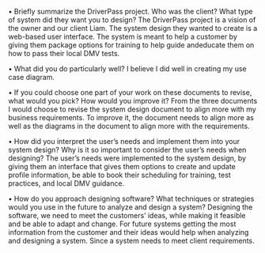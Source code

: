 •	Briefly summarize the DriverPass project. Who was the client? What type of system did they want you to design?
The DriverPass project is a vision of the owner and our client Liam. 
The system design they wanted to create is a web-based user interface. 
The system is meant to help a customer by giving them package options for training to help guide andeducate them on how to pass their local DMV tests.

•	What did you do particularly well?
I believe I did well in creating my use case diagram.

•	If you could choose one part of your work on these documents to revise, what would you pick? How would you improve it?
From the three documents I would choose to revise the system design document to align more with my business requirements. 
To improve it, the document needs to align more as well as the diagrams in the document to align more with the requirements.

•	How did you interpret the user’s needs and implement them into your system design? Why is it so important to consider the user’s needs when designing?
The user’s needs were implemented to the system design, by giving them an interface that gives them options to create and update profile information, be able to book their scheduling for training, test practices, and local DMV guidance. 

•	How do you approach designing software? What techniques or strategies would you use in the future to analyze and design a system?
Designing the software, we need to meet the customers’ ideas, while making it feasible and be able to adapt and change. 
For future systems getting the most information from the customer and their ideas would help when analyzing and designing a system. Since a system needs to meet client requirements.
